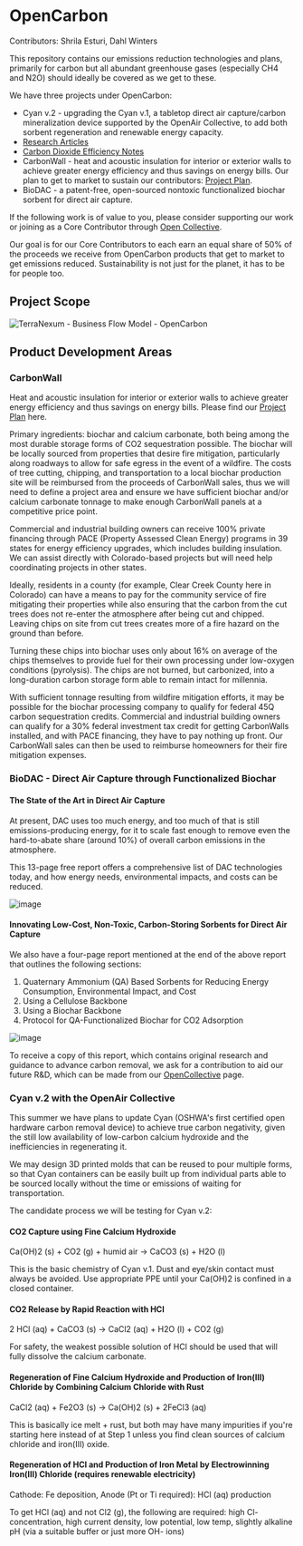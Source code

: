 # OpenCarbon
Contributors: Shrila Esturi, Dahl Winters

This repository contains our emissions reduction technologies and plans, primarily for carbon but all abundant greenhouse gases (especially CH4 and N2O) should ideally be covered as we get to these.

We have three projects under OpenCarbon:
* Cyan v.2 - upgrading the Cyan v.1, a tabletop direct air capture/carbon mineralization device supported by the OpenAir Collective, to add both sorbent regeneration and renewable energy capacity.
*   [Research Articles](https://docs.google.com/document/d/1tiNw1ULPi5LnnHzu8MfO191W7D0tvZT35omd1AGcuAg/edit?pli=1)
*   [Carbon Dioxide Efficiency Notes](https://docs.google.com/document/d/16Pm9bBRxzdapvCSMIK7pCczLLNHudUFGCbRwa-fBg48/edit?usp=sharing) 
* CarbonWall - heat and acoustic insulation for interior or exterior walls to achieve greater energy efficiency and thus savings on energy bills. Our plan to get to market to sustain our contributors: [Project Plan](https://github.com/terranexum/OpenCarbon/blob/main/Project_Plan.md).
* BioDAC - a patent-free, open-sourced nontoxic functionalized biochar sorbent for direct air capture.


If the following work is of value to you, please consider supporting our work or joining as a Core Contributor through [Open Collective](https://opencollective.com/terranexum/projects/opencarbon). 

Our goal is for our Core Contributors to each earn an equal share of 50% of the proceeds we receive from OpenCarbon products that get to market to get emissions reduced. Sustainability is not just for the planet, it has to be for people too.

## Project Scope
![TerraNexum - Business Flow Model - OpenCarbon](https://github.com/terranexum/OpenCarbon/assets/20586685/f5bca265-7dc6-47f6-8599-8b5e5cd91e10)

## Product Development Areas

### CarbonWall
Heat and acoustic insulation for interior or exterior walls to achieve greater energy efficiency and thus savings on energy bills. Please find our [Project Plan](https://github.com/terranexum/OpenCarbon/blob/main/Project_Plan.md) here.

Primary ingredients: biochar and calcium carbonate, both being among the most durable storage forms of CO2 sequestration possible. The biochar will be locally sourced from properties that desire fire mitigation, particularly along roadways to allow for safe egress in the event of a wildfire. The costs of tree cutting, chipping, and transportation to a local biochar production site will be reimbursed from the proceeds of CarbonWall sales, thus we will need to define a project area and ensure we have sufficient biochar and/or calcium carbonate tonnage to make enough CarbonWall panels at a competitive price point.

Commercial and industrial building owners can receive 100% private financing through PACE (Property Assessed Clean Energy) programs in 39 states for energy efficiency upgrades, which includes building insulation. We can assist directly with Colorado-based projects but will need help coordinating projects in other states.

Ideally, residents in a county (for example, Clear Creek County here in Colorado) can have a means to pay for the community service of fire mitigating their properties while also ensuring that the carbon from the cut trees does not re-enter the atmosphere after being cut and chipped. Leaving chips on site from cut trees creates more of a fire hazard on the ground than before. 

Turning these chips into biochar uses only about 16% on average of the chips themselves to provide fuel for their own processing under low-oxygen conditions (pyrolysis). The chips are not burned, but carbonized, into a long-duration carbon storage form able to remain intact for millennia.

With sufficient tonnage resulting from wildfire mitigation efforts, it may be possible for the biochar processing company to qualify for federal 45Q carbon sequestration credits. Commercial and industrial building owners can qualify for a 30% federal investment tax credit for getting CarbonWalls installed, and with PACE financing, they have to pay nothing up front. Our CarbonWall sales can then be used to reimburse homeowners for their fire mitigation expenses. 

### BioDAC - Direct Air Capture through Functionalized Biochar

#### The State of the Art in Direct Air Capture

At present, DAC uses too much energy, and too much of that is still emissions-producing energy, for it to scale fast enough to remove even the hard-to-abate share (around 10%) of overall carbon emissions in the atmosphere.

This 13-page free report offers a comprehensive list of DAC technologies today, and how energy needs, environmental impacts, and costs can be reduced.

![image](https://user-images.githubusercontent.com/20586685/236316628-0079cb8d-8b85-47cd-ba65-95291c1f780d.png)

#### Innovating Low-Cost, Non-Toxic, Carbon-Storing Sorbents for Direct Air Capture

We also have a four-page report mentioned at the end of the above report that outlines the following sections:

1. Quaternary Ammonium (QA) Based Sorbents for Reducing Energy Consumption, Environmental Impact, and Cost
2. Using a Cellulose Backbone
3. Using a Biochar Backbone
4. Protocol for QA-Functionalized Biochar for CO2 Adsorption

![image](https://user-images.githubusercontent.com/20586685/236316734-61be3bbc-fe98-425b-bca7-7fbd345a08b7.png)

To receive a copy of this report, which contains original research and guidance to advance carbon removal, we ask for a contribution to aid our future R&D, which can be made from our [OpenCollective](https://opencollective.com/terranexum/projects/opencarbon) page.

### Cyan v.2 with the OpenAir Collective

This summer we have plans to update Cyan (OSHWA's first certified open hardware carbon removal device) to achieve true carbon negativity, given the still low availability of low-carbon calcium hydroxide and the inefficiencies in regenerating it. 

We may design 3D printed molds that can be reused to pour multiple forms, so that Cyan containers can be easily built up from individual parts able to be sourced locally without the time or emissions of waiting for transportation.

The candidate process we will be testing for Cyan v.2:

#### CO2 Capture using Fine Calcium Hydroxide
Ca(OH)2 (s) + CO2 (g) + humid air → CaCO3 (s) + H2O (l)

This is the basic chemistry of Cyan v.1. Dust and eye/skin contact must always be avoided. Use appropriate PPE until  your Ca(OH)2 is confined in a closed container.

#### CO2 Release by Rapid Reaction with HCl
2 HCl (aq) + CaCO3 (s) → CaCl2 (aq) + H2O (l) + CO2 (g)

For safety, the weakest possible solution of HCl should be used that will fully dissolve the calcium carbonate.

#### Regeneration of Fine Calcium Hydroxide and Production of Iron(III) Chloride by Combining Calcium Chloride with Rust
CaCl2 (aq) + Fe2O3 (s) → Ca(OH)2 (s) + 2FeCl3 (aq)

This is basically ice melt + rust, but both may have many impurities if you're starting here instead of at Step 1 unless you find clean sources of calcium chloride and iron(III) oxide.

#### Regeneration of HCl and Production of Iron Metal by Electrowinning Iron(III) Chloride (requires renewable electricity)
Cathode: Fe deposition, Anode (Pt or Ti required): HCl (aq) production

To get HCl (aq) and not Cl2 (g), the following are required: high Cl- concentration, high current density, low potential, low temp, slightly alkaline pH (via a suitable buffer or just more OH- ions)
